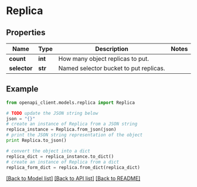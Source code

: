 # Replica


## Properties
Name | Type | Description | Notes
------------ | ------------- | ------------- | -------------
**count** | **int** | How many object replicas to put. | 
**selector** | **str** | Named selector bucket to put replicas. | 

## Example

```python
from openapi_client.models.replica import Replica

# TODO update the JSON string below
json = "{}"
# create an instance of Replica from a JSON string
replica_instance = Replica.from_json(json)
# print the JSON string representation of the object
print Replica.to_json()

# convert the object into a dict
replica_dict = replica_instance.to_dict()
# create an instance of Replica from a dict
replica_form_dict = replica.from_dict(replica_dict)
```
[[Back to Model list]](../README.md#documentation-for-models) [[Back to API list]](../README.md#documentation-for-api-endpoints) [[Back to README]](../README.md)


